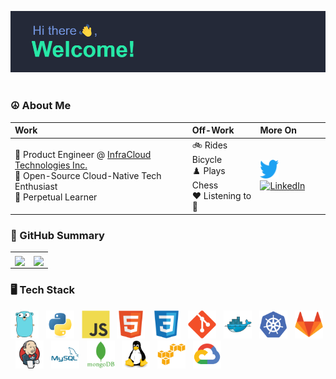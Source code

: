 <p  align="center">
  <img src="./header_1.png" alt="Introduction"/> &nbsp;
</p>

### ☮️ About Me &nbsp;

<div align="left">

| Work | Off-Work |  More On |
| :--- | :--- | :--- |
| 🚀 Product Engineer @ [InfraCloud Technologies Inc.](//infracloud.io) <br/>🔰 Open-Source Cloud-Native Tech Enthusiast <br/>🌱 Perpetual Learner | 🚲 Rides Bicycle <br/>♟️	Plays Chess <br/>♥️ Listening to 🎵 | <a href="https://twitter.com/shlokchaudhari9"><img src="https://github.com/devicons/devicon/blob/master/icons/twitter/twitter-original.svg" alt="Twitter" width="30" height="30"/></a> &nbsp; <a href="https://www.linkedin.com/in/shlokchaudhari9/"><img src="https://image.flaticon.com/icons/png/512/174/174857.png" alt="LinkedIn" width="30" height="30"/></a> |

</div>

### 🎯 GitHub Summary &nbsp;

<table style="border-collapse:collapse;border:none;">
  <tr>
    <th>
      <img src="https://github-readme-stats.vercel.app/api?username=shlokchaudhari9&hide_border=true&show_icons=true&custom_title=Shlok's GitHub Stats&count_private=true&theme=blueberry" align="center" />
    </th>
    <th>
      <img src="https://github-readme-streak-stats.herokuapp.com/?user=shlokchaudhari9&hide_border=true&theme=blueberry" align="center" />
    </th>
  </tr>
</table>

### 🖥️ Tech Stack &nbsp;

<p  align="left">
  <img src="https://github.com/devicons/devicon/blob/master/icons/go/go-original.svg" alt="Golang" width="45" height="45" /> &nbsp;
  <img src="https://github.com/devicons/devicon/blob/master/icons/python/python-original.svg" alt="Python" width="45" height="45" /> &nbsp;
  <img src="https://github.com/devicons/devicon/blob/master/icons/javascript/javascript-original.svg" alt="JavaScript" width="45" height="45" /> &nbsp;
  <img src="https://github.com/devicons/devicon/blob/master/icons/html5/html5-original.svg" alt="HTML5" width="45" height="45" /> &nbsp;
  <img src="https://github.com/devicons/devicon/blob/master/icons/css3/css3-original.svg" alt="CSS3" width="45" height="45" /> &nbsp;
  <img src="https://github.com/devicons/devicon/blob/master/icons/git/git-original.svg" alt="Git" width="45" height="45" /> &nbsp;
  <img src="https://github.com/devicons/devicon/blob/master/icons/docker/docker-original.svg" alt="Docker" width="45" height="45" /> &nbsp;
  <img src="https://github.com/devicons/devicon/blob/master/icons/kubernetes/kubernetes-plain.svg" alt="Kubernetes" width="45" height="45" /> &nbsp;
  <img src="https://github.com/devicons/devicon/blob/master/icons/gitlab/gitlab-original.svg" alt="AWS" width="45" height="45" /> &nbsp;
  <img src="https://github.com/devicons/devicon/blob/master/icons/jenkins/jenkins-original.svg" alt="Jenkins" width="45" height="45" /> &nbsp;
  <img src="https://github.com/devicons/devicon/blob/master/icons/mysql/mysql-plain-wordmark.svg" alt="MySQL" width="45" height="45"/> &nbsp;
  <img src="https://github.com/devicons/devicon/blob/master/icons/mongodb/mongodb-plain-wordmark.svg" alt="MongoDB" width="45" height="45"/> &nbsp;
  <img src="https://github.com/devicons/devicon/blob/master/icons/linux/linux-original.svg" alt="Linux" width="45" height="45" /> &nbsp;
  <img src="https://github.com/devicons/devicon/blob/master/icons/amazonwebservices/amazonwebservices-original.svg" alt="AWS" width="45" height="45" /> &nbsp;
  <img src="https://github.com/devicons/devicon/blob/master/icons/googlecloud/googlecloud-original.svg" alt="GoogleCloud" width="45" height="45" /> &nbsp;
</p>
